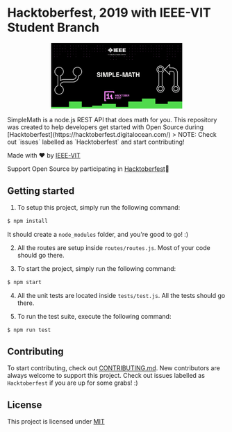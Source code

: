 

# Hacktoberfest, 2019 with IEEE-VIT Student Branch

<p align="center"><img width="60%" src="simplemath.png"/></p>
SimpleMath is a node.js REST API that does math for you. This repository was created to help developers get started with Open Source during [Hacktoberfest](https://hacktoberfest.digitalocean.com/)
> NOTE: Check out `issues` labelled as `Hacktoberfest` and start contributing!

Made with :heart: by [IEEE-VIT](https://ieeevit.com)

Support Open Source by participating in [Hacktoberfest](https://hacktoberfest.digitalocean.com/):yellow_heart:

## Getting started

1. To setup this project, simply run the following command:
```bash
$ npm install
```

It should create a `node_modules` folder, and you're good to go! :)

2. All the routes are setup inside `routes/routes.js`. Most of your code should go there.

3. To start the project, simply run the following command:
```bash
$ npm start
```

4. All the unit tests are located inside `tests/test.js`. All the tests should go there.

5. To run the test suite, execute the following command:
```bash
$ npm run test
```

## Contributing
To start contributing, check out [CONTRIBUTING.md](https://github.com/mayankshah1607/SimpleMath-NodeJS/blob/master/CONTRIBUTING.md). New contributors are always welcome to support this project. Check out issues labelled as `Hacktoberfest` if you are up for some grabs! :)

## License
This project is licensed under [MIT](https://github.com/IEEE-VIT/SimpleMath-NodeJS/blob/master/LICENSE)
